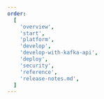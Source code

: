 ```yaml
---
order:
  [
    'overview',
    'start',
    'platform',
    'develop',
    'develop-with-kafka-api',
    'deploy',
    'security',
    'reference',
    'release-notes.md',
  ]
---
```

